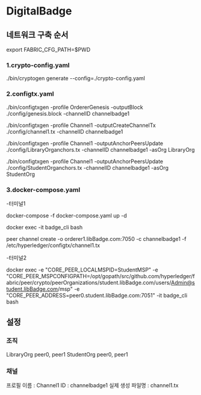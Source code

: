 # DigitalBadge

## 네트워크 구축 순서

export FABRIC_CFG_PATH=$PWD

### 1.crypto-config.yaml

./bin/cryptogen generate --config=./crypto-config.yaml

### 2.configtx.yaml

./bin/configtxgen -profile OrdererGenesis -outputBlock ./config/genesis.block -channelID channelbadge1

./bin/configtxgen -profile Channel1 -outputCreateChannelTx ./config/channel1.tx -channelID channelbadge1

./bin/configtxgen -profile Channel1 -outputAnchorPeersUpdate ./config/LibraryOrganchors.tx -channelID channelbadge1 -asOrg LibraryOrg

./bin/configtxgen -profile Channel1 -outputAnchorPeersUpdate ./config/StudentOrganchors.tx -channelID channelbadge1 -asOrg StudentOrg

### 3.docker-compose.yaml
-터미널1

docker-compose -f docker-compose.yaml up -d

docker exec -it badge_cli bash

peer channel create -o orderer1.libBadge.com:7050 -c channelbadge1 -f /etc/hyperledger/configtx/channel1.tx

-터미널2

docker exec -e "CORE_PEER_LOCALMSPID=StudentMSP" -e "CORE_PEER_MSPCONFIGPATH=/opt/gopath/src/github.com/hyperledger/fabric/peer/crypto/peerOrganizations/student.libBadge.com/users/Admin@student.libBadge.com/msp" -e "CORE_PEER_ADDRESS=peer0.student.libBadge.com:7051" -it badge_cli bash




## 설정

### 조직

LibraryOrg peer0, peer1
StudentOrg peer0, peer1

### 채널

프로필 이름 : Channel1
ID : channelbadge1
실제 생성 파일명 : channel1.tx


